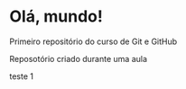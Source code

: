 # Olá, mundo!
 Primeiro repositório do curso de Git e GitHub

Reposotório criado durante uma aula

teste 1
